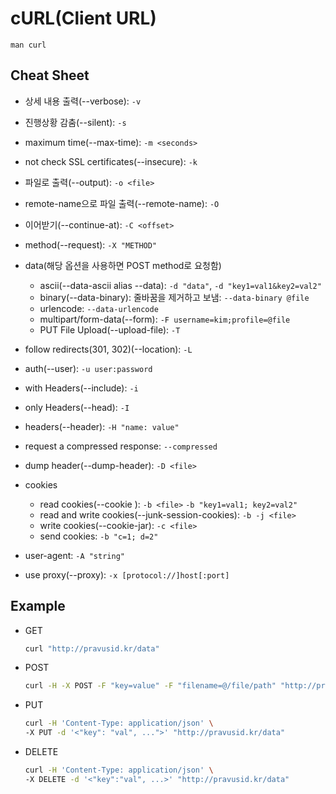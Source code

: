 # cURL(Client URL)

`man curl`

## Cheat Sheet

- 상세 내용 출력(--verbose): `-v`
- 진행상황 감춤(--silent): `-s`
- maximum time(--max-time): `-m <seconds>`
- not check SSL certificates(--insecure): `-k`

- 파일로 출력(--output): `-o <file>`
- remote-name으로 파일 출력(--remote-name): `-O`
- 이어받기(--continue-at): `-C <offset>`

- method(--request): `-X "METHOD"`

- data(해당 옵션을 사용하면 POST method로 요청함)
  - ascii(--data-ascii alias --data): `-d "data"`, `-d "key1=val1&key2=val2"`
  - binary(--data-binary): 줄바꿈을 제거하고 보냄: `--data-binary @file`
  - urlencode: `--data-urlencode`
  - multipart/form-data(--form): `-F username=kim;profile=@file`
  - PUT File Upload(--upload-file): `-T`

- follow redirects(301, 302)(--location): `-L`

- auth(--user): `-u user:password`

- with Headers(--include): `-i`
- only Headers(--head): `-I`
- headers(--header): `-H "name: value"`
- request a compressed response: `--compressed`
- dump header(--dump-header): `-D <file>`

- cookies
  - read cookies(--cookie ): `-b <file>` `-b "key1=val1; key2=val2"`
  - read and write cookies(--junk-session-cookies): `-b -j <file>`
  - write cookies(--cookie-jar): `-c <file>`
  - send cookies: `-b "c=1; d=2"`

- user-agent: `-A "string"`
- use proxy(--proxy): `-x [protocol://]host[:port]`

## Example

- GET

  ```sh
  curl "http://pravusid.kr/data"
  ```

- POST

  ```sh
  curl -H -X POST -F "key=value" -F "filename=@/file/path" "http://pravusid.kr/upload"
  ```

- PUT

  ```sh
  curl -H 'Content-Type: application/json' \
  -X PUT -d '<"key": "val", ...">' "http://pravusid.kr/data"
  ```

- DELETE

  ```sh
  curl -H 'Content-Type: application/json' \
  -X DELETE -d '<"key":"val", ...>' "http://pravusid.kr/data"
  ```
